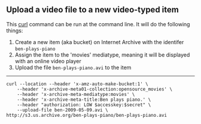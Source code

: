 ## Upload a video file to a new video-typed item

This [curl](http://curl.haxx.se/) command can be run at the command line. It will do the following things:

1. Create a new item (aka bucket) on Internet Archive with the identifer `ben-plays-piano`
1. Assign the item to the 'movies' mediatype, meaning it will be displayed with an online video player
1. Upload the file `ben-plays-piano.avi` to the item

-----

    curl --location --header 'x-amz-auto-make-bucket:1' \
        --header 'x-archive-meta01-collection:opensource_movies' \
        --header 'x-archive-meta-mediatype:movies' \
        --header 'x-archive-meta-title:Ben plays piano.' \
        --header "authorization: LOW $accesskey:$secret" \
        --upload-file ben-2009-05-09.avi \
    http://s3.us.archive.org/ben-plays-piano/ben-plays-piano.avi
